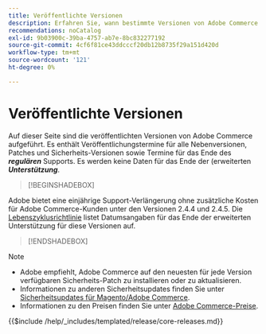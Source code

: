 ```yaml
---
title: Veröffentlichte Versionen
description: Erfahren Sie, wann bestimmte Versionen von Adobe Commerce veröffentlicht wurden.
recommendations: noCatalog
exl-id: 9b03900c-39ba-4757-ab7e-8bc832277192
source-git-commit: 4cf6f81ce43ddcccf20db12b8735f29a151d420d
workflow-type: tm+mt
source-wordcount: '121'
ht-degree: 0%

---
```


# Veröffentlichte Versionen

Auf dieser Seite sind die veröffentlichten Versionen von Adobe Commerce aufgeführt. Es enthält Veröffentlichungstermine für alle Nebenversionen, Patches und Sicherheits-Versionen sowie Termine für das Ende des **_regulären_** Supports. Es werden keine Daten für das Ende der (erweiterten **_Unterstützung_**.

>[!BEGINSHADEBOX]

Adobe bietet eine einjährige Support-Verlängerung ohne zusätzliche Kosten für Adobe Commerce-Kunden unter den Versionen 2.4.4 und 2.4.5. Die [Lebenszyklusrichtlinie](lifecycle-policy.md) listet Datumsangaben für das Ende der erweiterten Unterstützung für diese Versionen auf.

>[!ENDSHADEBOX]

>[!NOTE]
>
>- Adobe empfiehlt, Adobe Commerce auf den neuesten für jede Version verfügbaren Sicherheits-Patch zu installieren oder zu aktualisieren.
>- Informationen zu anderen Sicherheitsupdates finden Sie unter [Sicherheitsupdates für Magento/Adobe Commerce](https://helpx.adobe.com/de/security/products/magento.html).
>- Informationen zu den Preisen finden Sie unter [Adobe Commerce-Preise](https://business.adobe.com/de/products/magento/pricing.html).

{{$include /help/_includes/templated/release/core-releases.md}}

<!-- Last updated from includes: 2025-10-14 10:43:33 -->
